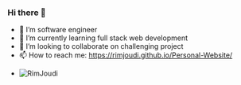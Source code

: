 ### Hi there 👋
<!--
**RimJoudi/RimJoudi** is a ✨ _special_ ✨ repository because its `README.md` (this file) appears on your GitHub profile.

Here are some ideas to get you started:
- 🤔 I’m looking for help with ...
- 💬 Ask me about ...
- 😄 Pronouns: ...
- ⚡ Fun fact: ...


-->
- 🔭 I’m software engineer
- 🌱 I’m currently learning full stack web development
- 👯 I’m looking to collaborate on challenging project
- 📫 How to reach me: https://rimjoudi.github.io/Personal-Website/
- <p align="left"> <img src="https://komarev.com/ghpvc/?username=RimJoudi&label=Profile%20views&color=0e75b6&style=flat" alt="RimJoudi" /> </p>
